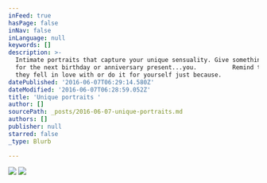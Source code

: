 ```yaml
---
inFeed: true
hasPage: false
inNav: false
inLanguage: null
keywords: []
description: >-
  Intimate portraits that capture your unique sensuality. Give something special
  for the next birthday or anniversary present...you.          Remind them who
  they fell in love with or do it for yourself just because.
datePublished: '2016-06-07T06:29:14.580Z'
dateModified: '2016-06-07T06:28:59.052Z'
title: 'Unique portraits '
author: []
sourcePath: _posts/2016-06-07-unique-portraits.md
authors: []
publisher: null
starred: false
_type: Blurb

---
```

![](https://the-grid-user-content.s3-us-west-2.amazonaws.com/bcb06a0d-7bf9-466d-8e97-ccdbe066ea84.tif)
![](https://the-grid-user-content.s3-us-west-2.amazonaws.com/994c0c73-3924-4578-b39a-f80b162b781c.jpg)